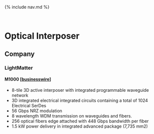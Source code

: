 {% include nav.md %}

<br>



# Optical Interposer

## Company

### LightMatter

#### M1000 [[businesswire](https://www.businesswire.com/news/home/20250331220170/en/Lightmatter-Unveils-Passage-M1000-Photonic-Superchip-Worlds-Fastest-AI-Interconnect)]
- 8-tile 3D active interposer with integrated programmable waveguide network
- 3D integrated electrical integrated circuits containing a total of 1024 Electrical SerDes
- 56 Gbps NRZ modulation
- 8 wavelength WDM transmission on waveguides and fibers.
- 256 optical fibers edge attached with 448 Gbps bandwidth per fiber
- 1.5 kW power delivery in integrated advanced package (7,735 mm2)


